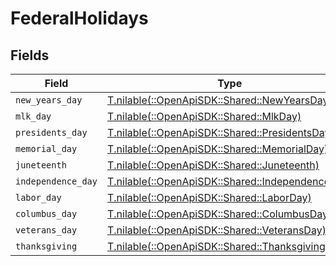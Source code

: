 # FederalHolidays


## Fields

| Field                                                                                      | Type                                                                                       | Required                                                                                   | Description                                                                                |
| ------------------------------------------------------------------------------------------ | ------------------------------------------------------------------------------------------ | ------------------------------------------------------------------------------------------ | ------------------------------------------------------------------------------------------ |
| `new_years_day`                                                                            | [T.nilable(::OpenApiSDK::Shared::NewYearsDay)](../../models/shared/newyearsday.md)         | :heavy_minus_sign:                                                                         | N/A                                                                                        |
| `mlk_day`                                                                                  | [T.nilable(::OpenApiSDK::Shared::MlkDay)](../../models/shared/mlkday.md)                   | :heavy_minus_sign:                                                                         | N/A                                                                                        |
| `presidents_day`                                                                           | [T.nilable(::OpenApiSDK::Shared::PresidentsDay)](../../models/shared/presidentsday.md)     | :heavy_minus_sign:                                                                         | N/A                                                                                        |
| `memorial_day`                                                                             | [T.nilable(::OpenApiSDK::Shared::MemorialDay)](../../models/shared/memorialday.md)         | :heavy_minus_sign:                                                                         | N/A                                                                                        |
| `juneteenth`                                                                               | [T.nilable(::OpenApiSDK::Shared::Juneteenth)](../../models/shared/juneteenth.md)           | :heavy_minus_sign:                                                                         | N/A                                                                                        |
| `independence_day`                                                                         | [T.nilable(::OpenApiSDK::Shared::IndependenceDay)](../../models/shared/independenceday.md) | :heavy_minus_sign:                                                                         | N/A                                                                                        |
| `labor_day`                                                                                | [T.nilable(::OpenApiSDK::Shared::LaborDay)](../../models/shared/laborday.md)               | :heavy_minus_sign:                                                                         | N/A                                                                                        |
| `columbus_day`                                                                             | [T.nilable(::OpenApiSDK::Shared::ColumbusDay)](../../models/shared/columbusday.md)         | :heavy_minus_sign:                                                                         | N/A                                                                                        |
| `veterans_day`                                                                             | [T.nilable(::OpenApiSDK::Shared::VeteransDay)](../../models/shared/veteransday.md)         | :heavy_minus_sign:                                                                         | N/A                                                                                        |
| `thanksgiving`                                                                             | [T.nilable(::OpenApiSDK::Shared::Thanksgiving)](../../models/shared/thanksgiving.md)       | :heavy_minus_sign:                                                                         | N/A                                                                                        |